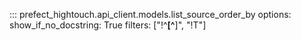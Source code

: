 ::: prefect_hightouch.api_client.models.list_source_order_by
    options:
      show_if_no_docstring: True
      filters: ["!^__[^__]", "!T"]